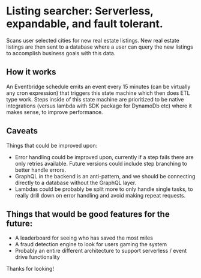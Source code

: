 # Listing searcher: Serverless, expandable, and fault tolerant.

Scans user selected cities for new real estate listings. New real estate listings are then sent to a database where a user can query the new listings to accomplish business goals with this data.

## How it works
An Eventbridge schedule emits an event every 15 minutes (can be virtually any cron expression) that triggers this state machine which then does ETL type work. Steps inside of this
state machine are prioritized to be native integrations (versus lambda with SDK package for DynamoDb etc) where it makes sense, to improve performance. 

## Caveats

Things that could be improved upon:

- Error handling could be improved upon, currently if a step fails there are only retries available. Future versions could include step branching to better handle errors.
- GraphQL in the backend is an anti-pattern, and we should be connecting directly to a database without the GraphQL layer.
- Lambdas could be probably be split more to only handle single tasks, to really drill down on error handling and avoid making repeat requests.

## Things that would be good features for the future:

- A leaderboard for seeing who has saved the most miles
- A fraud detection engine to look for users gaming the system
- Probably an entire different architecture to support serverless / event drive functionality

Thanks for looking!
